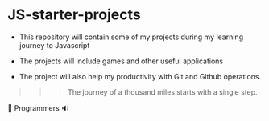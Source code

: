 # JS-starter-projects

- This repository will contain some of my projects during my learning journey to Javascript

- The projects will include games and other useful applications 

- The project will also help my productivity with Git and Github operations.

>>>The journey of a thousand miles starts with a single step.

🦾 Programmers 🔉
